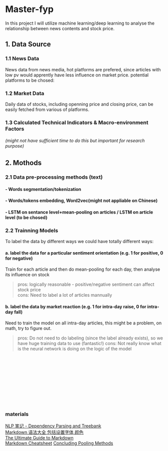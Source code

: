 # Master-fyp

In this project I will utilize machine learning/deep learning to analyse the relationship between news contents and stock price.

## 1. Data Source
### 1.1 News Data
News data from news media, hot platforms are prefered, since articles with low pv would apprently have less influence on market price. 
potential platforms to be chosed: 
### 1.2 Market Data
Daily data of stocks, including openning price and closing price, can be easily fetched from various of platforms.

### 1.3 Calculated Technical Indicators & Macro-environment Factors 
###### (might not have sufficient time to do this but important for research purpose)


## 2. Mothods
### 2.1 Data pre-processing methods (text)
#### - Words segmentation/tokenization
#### - Words/tokens embedding, Word2vec(might not appliable on Chinese)
#### - LSTM on sentance level+mean-pooling on articles / LSTM on article level (to be chosed)
#### 
### 2.2 Trainning Models
To label the data by different ways we could have totally different ways: </br>
#### a. label the data for a particular sentiment orientation (e.g. 1 for positive, 0 for negative) </br>
Train for each article and then do mean-pooling for each day, then analyse its influence on stock
>pros: logically reasonable - positive/negative sentiment can affect stock price </br>
>cons: Need to label a lot of articles mannually </br> 
#### b. label the data by market reaction (e.g. 1 for intra-day raise, 0 for intra-day fall) </br>
Need to train the model on all intra-day articles, this might be a problem, on math, try to figure out. </br>
>pros: Do not need to do labeling (since the label already exists), so we have huge training data to use (fantastic!)
>cons: Not really know what is the neural network is doing on the logic of the model </br>















</br>
</br>
</br>
</br>
</br>
</br>
</br>
</br>
</br>

### materials
[NLP 笔记 - Dependency Parsing and Treebank](http://www.shuang0420.com/2017/03/09/NLP%20%E7%AC%94%E8%AE%B0%20-%20Dependency%20Parsing%20and%20Treebank/) </br>
[Markdown 语法大全 包括设置字体 颜色](https://blog.csdn.net/qcx321/article/details/53780672#commentBox) </br>
[The Ultimate Guide to Markdown](https://blog.ghost.org/markdown/) </br>
[Markdown Cheatsheet](https://github.com/adam-p/markdown-here/wiki/Markdown-Cheatsheet)
[Concluding Pooling Methods](https://blog.csdn.net/danieljianfeng/article/details/42433475) </br>
